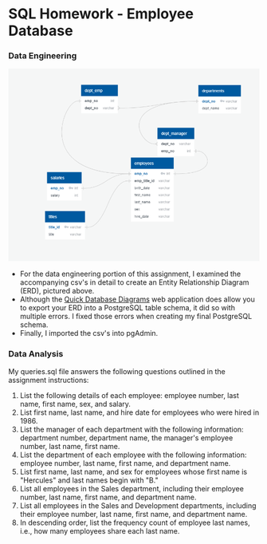 # SQL Homework - Employee Database

### Data Engineering
![ERD](EntityRelationshipDiagram.PNG)

* For the data engineering portion of this assignment, I examined the accompanying csv's in detail to create an Entity Relationship Diagram (ERD), pictured above.
* Although the [Quick Database Diagrams](http://www.quickdatabasediagrams.com) web application does allow you to export your ERD into a PostgreSQL table schema, it did so with multiple errors. I fixed those errors when creating my final PostgreSQL schema.
* Finally, I imported the csv's into pgAdmin.

### Data Analysis

My queries.sql file answers the following questions outlined in the assignment instructions:
1. List the following details of each employee: employee number, last name, first name, sex, and salary.
2. List first name, last name, and hire date for employees who were hired in 1986.
3. List the manager of each department with the following information: department number, department name, the manager's employee number, last name, first name.
4. List the department of each employee with the following information: employee number, last name, first name, and department name.
5. List first name, last name, and sex for employees whose first name is "Hercules" and last names begin with "B."
6. List all employees in the Sales department, including their employee number, last name, first name, and department name.
7. List all employees in the Sales and Development departments, including their employee number, last name, first name, and department name.
8. In descending order, list the frequency count of employee last names, i.e., how many employees share each last name.
